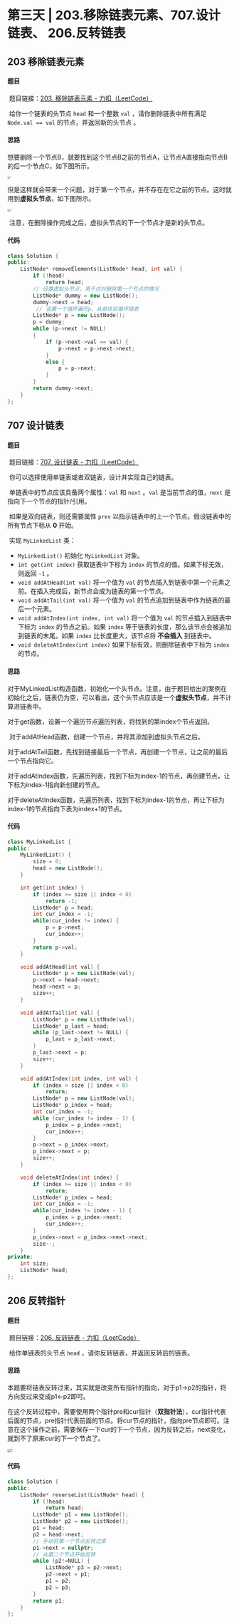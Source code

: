 # 第三天 | 203.移除链表元素、707.设计链表、 206.反转链表

## 203 移除链表元素

#### 题目

​		题目链接：[203. 移除链表元素 - 力扣（LeetCode）](https://leetcode.cn/problems/remove-linked-list-elements/)

​		给你一个链表的头节点 `head` 和一个整数 `val` ，请你删除链表中所有满足 `Node.val == val` 的节点，并返回新的头节点 。

#### 思路

​		想要删除一个节点B，就要找到这个节点B之前的节点A，让节点A直接指向节点B的后一个节点C，如下图所示。

<img src="..\..\image\1.jpg" alt="1" style="zoom:30%;" />

​		但是这样就会带来一个问题，对于第一个节点，并不存在在它之前的节点。这时就用到**虚拟头节点**，如下图所示。

<img src="..\..\image\2.jpg" alt="1" style="zoom:40%;" />

​		注意，在删除操作完成之后，虚拟头节点的下一个节点才是新的头节点。

#### 代码

```cpp
class Solution {
public:
    ListNode* removeElements(ListNode* head, int val) {
        if (!head)
            return head;
        // 设置虚拟头节点，用于应对删除第一个节点的情况
        ListNode* dummy = new ListNode();
        dummy->next = head;
         // 设置一个循环遍历p，从前往后循环链表
        ListNode* p = new ListNode();
        p = dummy;
        while (p->next != NULL)
        {
            if (p->next->val == val) {
                p->next = p->next->next;
            }
            else {
                p = p->next; 
            }
        }
        return dummy->next;
    }
};
```

## 707 设计链表

#### 题目

​		题目链接：[707. 设计链表 - 力扣（LeetCode）](https://leetcode.cn/problems/design-linked-list/)

​		你可以选择使用单链表或者双链表，设计并实现自己的链表。

​		单链表中的节点应该具备两个属性：`val` 和 `next` 。`val` 是当前节点的值，`next` 是指向下一个节点的指针/引用。

​		如果是双向链表，则还需要属性 `prev` 以指示链表中的上一个节点。假设链表中的所有节点下标从 **0** 开始。

​		实现 `MyLinkedList` 类：

- `MyLinkedList()` 初始化 `MyLinkedList` 对象。
- `int get(int index)` 获取链表中下标为 `index` 的节点的值。如果下标无效，则返回 `-1` 。
- `void addAtHead(int val)` 将一个值为 `val` 的节点插入到链表中第一个元素之前。在插入完成后，新节点会成为链表的第一个节点。
- `void addAtTail(int val)` 将一个值为 `val` 的节点追加到链表中作为链表的最后一个元素。
- `void addAtIndex(int index, int val)` 将一个值为 `val` 的节点插入到链表中下标为 `index` 的节点之前。如果 `index` 等于链表的长度，那么该节点会被追加到链表的末尾。如果 `index` 比长度更大，该节点将 **不会插入** 到链表中。
- `void deleteAtIndex(int index)` 如果下标有效，则删除链表中下标为 `index` 的节点。

#### 思路

​		对于MyLinkedList构造函数，初始化一个头节点。注意，由于题目给出的案例在初始化之后，链表仍为空，可以看出，这个头节点应该是一个**虚拟头节点**，并不计算进链表中。

​		对于get函数，设置一个遍历节点遍历列表，将找到的第index个节点返回。

​		对于addAtHead函数，创建一个节点，并将其添加到虚拟头节点之后。

​		对于addAtTail函数，先找到链接最后一个节点，再创建一个节点，让之前的最后一个节点指向它。

​		对于addAtIndex函数，先遍历列表，找到下标为index-1的节点，再创建节点，让下标为index-1指向新创建的节点。

​		对于deleteAtIndex函数，先遍历列表，找到下标为index-1的节点，再让下标为index-1的节点指向下表为index+1的节点。

#### 代码

```cpp
class MyLinkedList {
public:
    MyLinkedList() {
        size = 0;
        head = new ListNode();
    }

    int get(int index) {
        if (index >= size || index < 0)
            return -1;
        ListNode* p = head;
        int cur_index = -1;
        while(cur_index != index) {
            p = p->next;
            cur_index++;
        }
        return p->val;
    }

    void addAtHead(int val) {
        ListNode* p = new ListNode(val);
        p->next = head->next;
        head->next = p;
        size++;
    }

    void addAtTail(int val) {
        ListNode* p = new ListNode(val);
        ListNode* p_last = head;
        while (p_last->next != NULL) {
            p_last = p_last->next;
        }
        p_last->next = p;
        size++;
    }

    void addAtIndex(int index, int val) {
        if (index > size || index < 0)
            return;
        ListNode* p = new ListNode(val);
        ListNode* p_index = head;
        int cur_index = -1;
        while (cur_index != index - 1) {
            p_index = p_index->next;
            cur_index++;
        }
        p->next = p_index->next;
        p_index->next = p;
        size++;
    }

    void deleteAtIndex(int index) {
        if (index >= size || index < 0)
            return;
        ListNode* p_index = head;
        int cur_index = -1;
        while(cur_index != index - 1) {
            p_index = p_index->next;
            cur_index++;
        }
        p_index->next = p_index->next->next;
        size--;
    }
private:
    int size;
    ListNode* head;
};
```

## 206 反转指针

#### 题目

​		题目链接：[206. 反转链表 - 力扣（LeetCode）](https://leetcode.cn/problems/reverse-linked-list/)

​		给你单链表的头节点 `head` ，请你反转链表，并返回反转后的链表。

#### 思路

​		本题要将链表反转过来，其实就是改变所有指针的指向，对于p1->p2的指针，将方向反过来变成p1<-p2即可。

​		在这个反转过程中，需要使用两个指针pre和cur指针（**双指针法**），cur指针代表后面的节点，pre指针代表前面的节点。将cur节点的指针，指向pre节点即可。注意在这个操作之前，需要保存一下cur的下一个节点，因为反转之后，next变化，就到不了原来cur的下一个节点了。

<img src="..\..\image\3.jpg" alt="1" style="zoom:50%;" />

#### 代码

```cpp
class Solution {
public:
    ListNode* reverseList(ListNode* head) {
        if (!head)
            return head;
        ListNode* p1 = new ListNode();
        ListNode* p2 = new ListNode();
        p1 = head;
        p2 = head->next;
        // 手动将第一个节点反转过来
        p1->next = nullptr;
        // 从第二个节点开始反转
        while (p2!=NULL) {
            ListNode* p3 = p2->next;
            p2->next = p1;
            p1 = p2;
            p2 = p3;
        }
        return p1;
    }
};
```



